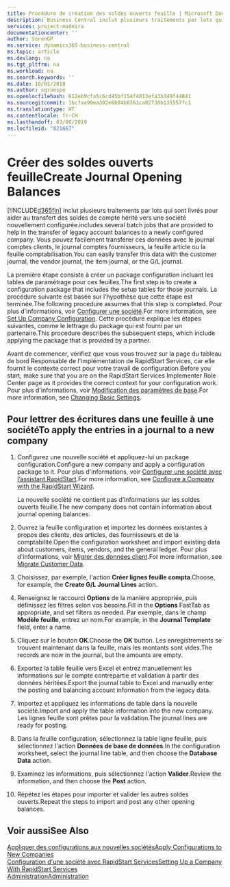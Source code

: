 ```yaml
---
title: Procédure de création des soldes ouverts feuille | Microsoft Docs
description: Business Central inclut plusieurs traitements par lots qui sont livrés pour aider au transfert des soldes de compte hérité vers une société nouvellement configurée. Vous pouvez facilement transférer ces données avec des validations de feuille.
services: project-madeira
documentationcenter: ''
author: SorenGP
ms.service: dynamics365-business-central
ms.topic: article
ms.devlang: na
ms.tgt_pltfrm: na
ms.workload: na
ms.search.keywords: ''
ms.date: 10/01/2018
ms.author: sgroespe
ms.openlocfilehash: 612eb9cfa5c6cd45bf154f4813efa3b349f44841
ms.sourcegitcommit: 1bcfaa99ea302e6b84b8361ca02730b135557fc1
ms.translationtype: HT
ms.contentlocale: fr-CH
ms.lasthandoff: 03/08/2019
ms.locfileid: "821667"
---
```

# <a name="create-journal-opening-balances"></a><span data-ttu-id="294ac-104">Créer des soldes ouverts feuille</span><span class="sxs-lookup"><span data-stu-id="294ac-104">Create Journal Opening Balances</span></span>
[!INCLUDE[d365fin](includes/d365fin_md.md)] <span data-ttu-id="294ac-105">inclut plusieurs traitements par lots qui sont livrés pour aider au transfert des soldes de compte hérité vers une société nouvellement configurée.</span><span class="sxs-lookup"><span data-stu-id="294ac-105">includes several batch jobs that are provided to help in the transfer of legacy account balances to a newly configured company.</span></span> <span data-ttu-id="294ac-106">Vous pouvez facilement transférer ces données avec le journal comptes clients, le journal comptes fournisseurs, la feuille article ou la feuille comptabilisation.</span><span class="sxs-lookup"><span data-stu-id="294ac-106">You can easily transfer this data with the customer journal, the vendor journal, the item journal, or the G/L journal.</span></span>

<span data-ttu-id="294ac-107">La première étape consiste à créer un package configuration incluant les tables de paramétrage pour ces feuilles.</span><span class="sxs-lookup"><span data-stu-id="294ac-107">The first step is to create a configuration package that includes the setup tables for those journals.</span></span> <span data-ttu-id="294ac-108">La procédure suivante est basée sur l’hypothèse que cette étape est terminée.</span><span class="sxs-lookup"><span data-stu-id="294ac-108">The following procedure assumes that this step is completed.</span></span> <span data-ttu-id="294ac-109">Pour plus d'informations, voir [Configurer une société](admin-set-up-company-configuration.md).</span><span class="sxs-lookup"><span data-stu-id="294ac-109">For more information, see [Set Up Company Configuration](admin-set-up-company-configuration.md).</span></span> <span data-ttu-id="294ac-110">Cette procédure explique les étapes suivantes, comme le lettrage du package qui est fourni par un partenaire.</span><span class="sxs-lookup"><span data-stu-id="294ac-110">This procedure describes the subsequent steps, which include applying the package that is provided by a partner.</span></span>  

<span data-ttu-id="294ac-111">Avant de commencer, vérifiez que vous vous trouvez sur la page du tableau de bord Responsable de l'implémentation de RapidStart Services, car elle fournit le contexte correct pour votre travail de configuration.</span><span class="sxs-lookup"><span data-stu-id="294ac-111">Before you start, make sure that you are on the RapidStart Services Implementer Role Center page as it provides the correct context for your configuration work.</span></span> <span data-ttu-id="294ac-112">Pour plus d'informations, voir [Modification des paramètres de base](ui-change-basic-settings.md).</span><span class="sxs-lookup"><span data-stu-id="294ac-112">For more information, see [Changing Basic Settings](ui-change-basic-settings.md).</span></span>

## <a name="to-apply-the-entries-in-a-journal-to-a-new-company"></a><span data-ttu-id="294ac-113">Pour lettrer des écritures dans une feuille à une société</span><span class="sxs-lookup"><span data-stu-id="294ac-113">To apply the entries in a journal to a new company</span></span>  
1. <span data-ttu-id="294ac-114">Configurez une nouvelle société et appliquez-lui un package configuration.</span><span class="sxs-lookup"><span data-stu-id="294ac-114">Configure a new company and apply a configuration package to it.</span></span> <span data-ttu-id="294ac-115">Pour plus d'informations, voir [Configurer une société avec l’assistant RapidStart](admin-how-to-configure-a-company-with-the-rapidstart-wizard.md).</span><span class="sxs-lookup"><span data-stu-id="294ac-115">For more information, see [Configure a Company with the RapidStart Wizard](admin-how-to-configure-a-company-with-the-rapidstart-wizard.md).</span></span>  

    <span data-ttu-id="294ac-116">La nouvelle société ne contient pas d’informations sur les soldes ouverts feuille.</span><span class="sxs-lookup"><span data-stu-id="294ac-116">The new company does not contain information about journal opening balances.</span></span>  

2. <span data-ttu-id="294ac-117">Ouvrez la feuille configuration et importez les données existantes à propos des clients, des articles, des fournisseurs et de la comptabilité.</span><span class="sxs-lookup"><span data-stu-id="294ac-117">Open the configuration worksheet and import existing data about customers, items, vendors, and the general ledger.</span></span> <span data-ttu-id="294ac-118">Pour plus d'informations, voir [Migrer des données client](admin-migrate-customer-data.md).</span><span class="sxs-lookup"><span data-stu-id="294ac-118">For more information, see [Migrate Customer Data](admin-migrate-customer-data.md).</span></span>  
3. <span data-ttu-id="294ac-119">Choisissez, par exemple, l'action **Créer lignes feuille compta**.</span><span class="sxs-lookup"><span data-stu-id="294ac-119">Choose, for example, the **Create G/L Journal Lines** action.</span></span>  
4. <span data-ttu-id="294ac-120">Renseignez le raccourci **Options** de la manière appropriée, puis définissez les filtres selon vos besoins.</span><span class="sxs-lookup"><span data-stu-id="294ac-120">Fill in the **Options** FastTab as appropriate, and set filters as needed.</span></span> <span data-ttu-id="294ac-121">Par exemple, dans le champ **Modèle feuille**, entrez un nom.</span><span class="sxs-lookup"><span data-stu-id="294ac-121">For example, in the **Journal Template** field, enter a name.</span></span>  
5. <span data-ttu-id="294ac-122">Cliquez sur le bouton **OK**.</span><span class="sxs-lookup"><span data-stu-id="294ac-122">Choose the **OK** button.</span></span> <span data-ttu-id="294ac-123">Les enregistrements se trouvent maintenant dans la feuille, mais les montants sont vides.</span><span class="sxs-lookup"><span data-stu-id="294ac-123">The records are now in the journal, but the amounts are empty.</span></span>  
6. <span data-ttu-id="294ac-124">Exportez la table feuille vers Excel et entrez manuellement les informations sur le compte contrepartie et validation à partir des données héritées.</span><span class="sxs-lookup"><span data-stu-id="294ac-124">Export the journal table to Excel and manually enter the posting and balancing account information from the legacy data.</span></span>
7. <span data-ttu-id="294ac-125">Importez et appliquez les informations de table dans la nouvelle société.</span><span class="sxs-lookup"><span data-stu-id="294ac-125">Import and apply the table information into the new company.</span></span> <span data-ttu-id="294ac-126">Les lignes feuille sont prêtes pour la validation.</span><span class="sxs-lookup"><span data-stu-id="294ac-126">The journal lines are ready for posting.</span></span>  
8. <span data-ttu-id="294ac-127">Dans la feuille configuration, sélectionnez la table ligne feuille, puis sélectionnez l'action **Données de base de données**.</span><span class="sxs-lookup"><span data-stu-id="294ac-127">In the configuration worksheet, select the journal line table, and then choose the **Database Data** action.</span></span>  
9. <span data-ttu-id="294ac-128">Examinez les informations, puis sélectionnez l'action **Valider**.</span><span class="sxs-lookup"><span data-stu-id="294ac-128">Review the information, and then choose the **Post** action.</span></span>  
10. <span data-ttu-id="294ac-129">Répétez les étapes pour importer et valider les autres soldes ouverts.</span><span class="sxs-lookup"><span data-stu-id="294ac-129">Repeat the steps to import and post any other opening balances.</span></span>  

## <a name="see-also"></a><span data-ttu-id="294ac-130">Voir aussi</span><span class="sxs-lookup"><span data-stu-id="294ac-130">See Also</span></span>  
[<span data-ttu-id="294ac-131">Appliquer des configurations aux nouvelles sociétés</span><span class="sxs-lookup"><span data-stu-id="294ac-131">Apply Configurations to New Companies</span></span>](admin-apply-configuration-to-new-companies.md)  
[<span data-ttu-id="294ac-132">Configuration d'une société avec RapidStart Services</span><span class="sxs-lookup"><span data-stu-id="294ac-132">Setting Up a Company With RapidStart Services</span></span>](admin-set-up-a-company-with-rapidstart.md)  
[<span data-ttu-id="294ac-133">Administration</span><span class="sxs-lookup"><span data-stu-id="294ac-133">Administration</span></span>](admin-setup-and-administration.md)
